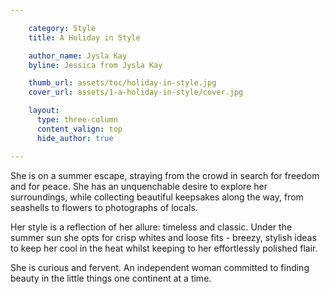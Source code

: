 ```yaml
---

    category: Style
    title: A Holiday in Style

    author_name: Jysla Kay
    byline: Jessica from Jysla Kay

    thumb_url: assets/toc/holiday-in-style.jpg
    cover_url: assets/1-a-holiday-in-style/cover.jpg

    layout:
      type: three-column
      content_valign: top
      hide_author: true

---
```


She is on a summer escape, straying from the crowd in search for freedom and for peace. She has an unquenchable desire to explore her surroundings, while collecting beautiful keepsakes along the way, from seashells to flowers to photographs of locals.

Her style is a reflection of her allure: timeless and classic. Under the summer sun she opts for crisp whites and loose fits - breezy, stylish ideas to keep her cool in the heat whilst keeping to her effortlessly polished flair.

She is curious and fervent. An independent woman committed to finding beauty in the little things one continent at a time.
